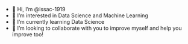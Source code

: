 - 👋 Hi, I’m @issac-1919
- 👀 I’m interested in Data Science and Machine Learning
- 🌱 I’m currently learning Data Science
- 💞️ I’m looking to collaborate with you to improve myself and help you improve too!

<!---
issac-1919/issac-1919 is a ✨ special ✨ repository because its `README.md` (this file) appears on your GitHub profile.
You can click the Preview link to take a look at your changes.
--->
